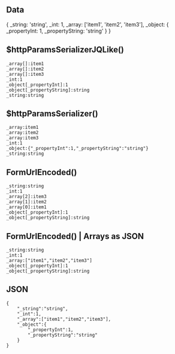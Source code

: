 ## Data
{
	_string: 'string',
	_int: 1,
	_array: ['item1', 'item2', 'item3'],
	_object: {
		_propertyInt: 1,
		_propertyString: 'string'
	}
}

## $httpParamsSerializerJQLike()
	_array[]:item1
	_array[]:item2
	_array[]:item3
	_int:1
	_object[_propertyInt]:1
	_object[_propertyString]:string
	_string:string

## $httpParamsSerializer()
	_array:item1
	_array:item2
	_array:item3
	_int:1
	_object:{"_propertyInt":1,"_propertyString":"string"}
	_string:string

## FormUrlEncoded()
	_string:string
	_int:1
	_array[2]:item3
	_array[1]:item2
	_array[0]:item1
	_object[_propertyInt]:1
	_object[_propertyString]:string

## FormUrlEncoded() | Arrays as JSON
	_string:string
	_int:1
	_array:["item1","item2","item3"]
	_object[_propertyInt]:1
	_object[_propertyString]:string

## JSON
	{
		"_string":"string",
		"_int":1,
		"_array":["item1","item2","item3"],
		"_object":{
			"_propertyInt":1,
			"_propertyString":"string"
		}
	}